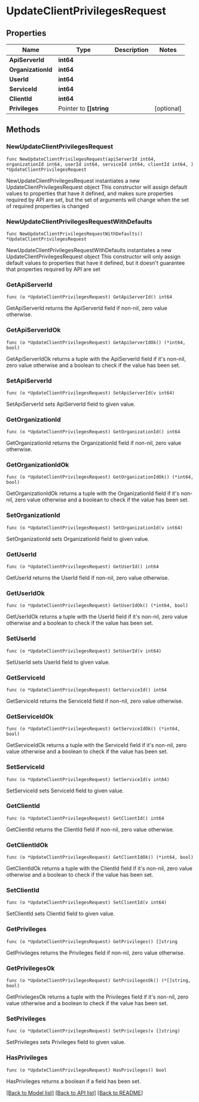 # UpdateClientPrivilegesRequest

## Properties

Name | Type | Description | Notes
------------ | ------------- | ------------- | -------------
**ApiServerId** | **int64** |  | 
**OrganizationId** | **int64** |  | 
**UserId** | **int64** |  | 
**ServiceId** | **int64** |  | 
**ClientId** | **int64** |  | 
**Privileges** | Pointer to **[]string** |  | [optional] 

## Methods

### NewUpdateClientPrivilegesRequest

`func NewUpdateClientPrivilegesRequest(apiServerId int64, organizationId int64, userId int64, serviceId int64, clientId int64, ) *UpdateClientPrivilegesRequest`

NewUpdateClientPrivilegesRequest instantiates a new UpdateClientPrivilegesRequest object
This constructor will assign default values to properties that have it defined,
and makes sure properties required by API are set, but the set of arguments
will change when the set of required properties is changed

### NewUpdateClientPrivilegesRequestWithDefaults

`func NewUpdateClientPrivilegesRequestWithDefaults() *UpdateClientPrivilegesRequest`

NewUpdateClientPrivilegesRequestWithDefaults instantiates a new UpdateClientPrivilegesRequest object
This constructor will only assign default values to properties that have it defined,
but it doesn't guarantee that properties required by API are set

### GetApiServerId

`func (o *UpdateClientPrivilegesRequest) GetApiServerId() int64`

GetApiServerId returns the ApiServerId field if non-nil, zero value otherwise.

### GetApiServerIdOk

`func (o *UpdateClientPrivilegesRequest) GetApiServerIdOk() (*int64, bool)`

GetApiServerIdOk returns a tuple with the ApiServerId field if it's non-nil, zero value otherwise
and a boolean to check if the value has been set.

### SetApiServerId

`func (o *UpdateClientPrivilegesRequest) SetApiServerId(v int64)`

SetApiServerId sets ApiServerId field to given value.


### GetOrganizationId

`func (o *UpdateClientPrivilegesRequest) GetOrganizationId() int64`

GetOrganizationId returns the OrganizationId field if non-nil, zero value otherwise.

### GetOrganizationIdOk

`func (o *UpdateClientPrivilegesRequest) GetOrganizationIdOk() (*int64, bool)`

GetOrganizationIdOk returns a tuple with the OrganizationId field if it's non-nil, zero value otherwise
and a boolean to check if the value has been set.

### SetOrganizationId

`func (o *UpdateClientPrivilegesRequest) SetOrganizationId(v int64)`

SetOrganizationId sets OrganizationId field to given value.


### GetUserId

`func (o *UpdateClientPrivilegesRequest) GetUserId() int64`

GetUserId returns the UserId field if non-nil, zero value otherwise.

### GetUserIdOk

`func (o *UpdateClientPrivilegesRequest) GetUserIdOk() (*int64, bool)`

GetUserIdOk returns a tuple with the UserId field if it's non-nil, zero value otherwise
and a boolean to check if the value has been set.

### SetUserId

`func (o *UpdateClientPrivilegesRequest) SetUserId(v int64)`

SetUserId sets UserId field to given value.


### GetServiceId

`func (o *UpdateClientPrivilegesRequest) GetServiceId() int64`

GetServiceId returns the ServiceId field if non-nil, zero value otherwise.

### GetServiceIdOk

`func (o *UpdateClientPrivilegesRequest) GetServiceIdOk() (*int64, bool)`

GetServiceIdOk returns a tuple with the ServiceId field if it's non-nil, zero value otherwise
and a boolean to check if the value has been set.

### SetServiceId

`func (o *UpdateClientPrivilegesRequest) SetServiceId(v int64)`

SetServiceId sets ServiceId field to given value.


### GetClientId

`func (o *UpdateClientPrivilegesRequest) GetClientId() int64`

GetClientId returns the ClientId field if non-nil, zero value otherwise.

### GetClientIdOk

`func (o *UpdateClientPrivilegesRequest) GetClientIdOk() (*int64, bool)`

GetClientIdOk returns a tuple with the ClientId field if it's non-nil, zero value otherwise
and a boolean to check if the value has been set.

### SetClientId

`func (o *UpdateClientPrivilegesRequest) SetClientId(v int64)`

SetClientId sets ClientId field to given value.


### GetPrivileges

`func (o *UpdateClientPrivilegesRequest) GetPrivileges() []string`

GetPrivileges returns the Privileges field if non-nil, zero value otherwise.

### GetPrivilegesOk

`func (o *UpdateClientPrivilegesRequest) GetPrivilegesOk() (*[]string, bool)`

GetPrivilegesOk returns a tuple with the Privileges field if it's non-nil, zero value otherwise
and a boolean to check if the value has been set.

### SetPrivileges

`func (o *UpdateClientPrivilegesRequest) SetPrivileges(v []string)`

SetPrivileges sets Privileges field to given value.

### HasPrivileges

`func (o *UpdateClientPrivilegesRequest) HasPrivileges() bool`

HasPrivileges returns a boolean if a field has been set.


[[Back to Model list]](../README.md#documentation-for-models) [[Back to API list]](../README.md#documentation-for-api-endpoints) [[Back to README]](../README.md)


